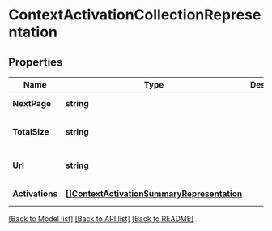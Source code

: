 # ContextActivationCollectionRepresentation

## Properties
Name | Type | Description | Notes
------------ | ------------- | ------------- | -------------
**NextPage** | **string** |  | [default to null]
**TotalSize** | **string** |  | [optional] [default to null]
**Url** | **string** |  | [optional] [default to null]
**Activations** | [**[]ContextActivationSummaryRepresentation**](ContextActivationSummaryRepresentation.md) |  | [default to null]

[[Back to Model list]](../README.md#documentation-for-models) [[Back to API list]](../README.md#documentation-for-api-endpoints) [[Back to README]](../README.md)


